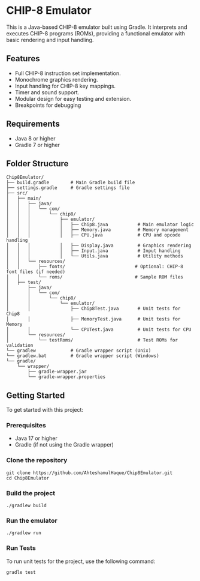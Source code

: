 # CHIP-8 Emulator

This is a Java-based CHIP-8 emulator built using Gradle. It interprets and executes CHIP-8 programs (ROMs), providing a functional emulator with basic rendering and input handling.

## Features
- Full CHIP-8 instruction set implementation.
- Monochrome graphics rendering.
- Input handling for CHIP-8 key mappings.
- Timer and sound support.
- Modular design for easy testing and extension.
- Breakpoints for debugging

## Requirements
- Java 8 or higher
- Gradle 7 or higher

## Folder Structure
```
Chip8Emulator/
├── build.gradle        # Main Gradle build file
├── settings.gradle     # Gradle settings file
├── src/
│   ├── main/
│   │   ├── java/
│   │   │   └── com/
│   │   │       └── chip8/
│   │   │           ├── emulator/
│   │   │           │   ├── Chip8.java           # Main emulator logic
│   │   │           │   ├── Memory.java          # Memory management
│   │   │           │   ├── CPU.java             # CPU and opcode handling
│   │   │           │   ├── Display.java         # Graphics rendering
│   │   │           │   ├── Input.java           # Input handling
│   │   │           │   └── Utils.java           # Utility methods
│   │   └── resources/
│   │       ├── fonts/                          # Optional: CHIP-8 font files (if needed)
│   │       └── roms/                           # Sample ROM files
│   ├── test/
│       ├── java/
│       │   └── com/
│       │       └── chip8/
│       │           └── emulator/
│       │               ├── Chip8Test.java       # Unit tests for Chip8
│       │               ├── MemoryTest.java      # Unit tests for Memory
│       │               └── CPUTest.java         # Unit tests for CPU
│       └── resources/
│           └── testRoms/                        # Test ROMs for validation
└── gradlew             # Gradle wrapper script (Unix)
└── gradlew.bat         # Gradle wrapper script (Windows)
└── gradle/
    └── wrapper/
        ├── gradle-wrapper.jar
        └── gradle-wrapper.properties
```

## Getting Started

 To get started with this project:

 ### Prerequisites
 - Java 17 or higher
 - Gradle (if not using the Gradle wrapper)

### Clone the repository
```
git clone https://github.com/AhteshamulHaque/Chip8Emulator.git
cd Chip8Emulator
```

### Build the project
```
./gradlew build
```

### Run the emulator
```
./gradlew run
```

 ### Run Tests
 To run unit tests for the project, use the following command:
 ```
 gradle test
 ```
